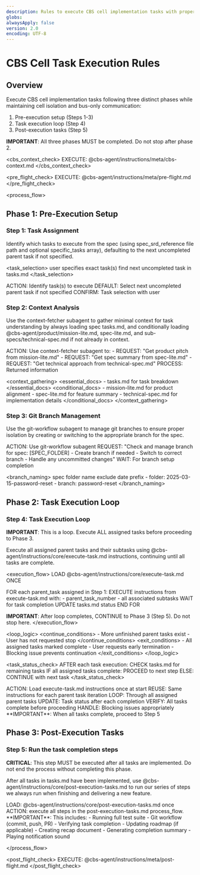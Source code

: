 ```yaml
---
description: Rules to execute CBS cell implementation tasks with proper isolation
globs:
alwaysApply: false
version: 2.0
encoding: UTF-8
---
```


# CBS Cell Task Execution Rules

## Overview

Execute CBS cell implementation tasks following three distinct phases while maintaining cell isolation and bus-only communication:
1. Pre-execution setup (Steps 1-3)
2. Task execution loop (Step 4) 
3. Post-execution tasks (Step 5)

**IMPORTANT**: All three phases MUST be completed. Do not stop after phase 2.

<cbs_context_check>
  EXECUTE: @cbs-agent/instructions/meta/cbs-context.md
</cbs_context_check>

<pre_flight_check>
  EXECUTE: @cbs-agent/instructions/meta/pre-flight.md
</pre_flight_check>

<process_flow>

## Phase 1: Pre-Execution Setup

<step number="1" name="task_assignment">

### Step 1: Task Assignment

Identify which tasks to execute from the spec (using spec_srd_reference file path and optional specific_tasks array), defaulting to the next uncompleted parent task if not specified.

<task_selection>
  <explicit>user specifies exact task(s)</explicit>
  <implicit>find next uncompleted task in tasks.md</implicit>
</task_selection>

<instructions>
  ACTION: Identify task(s) to execute
  DEFAULT: Select next uncompleted parent task if not specified
  CONFIRM: Task selection with user
</instructions>

</step>

<step number="2" subagent="context-fetcher" name="context_analysis">

### Step 2: Context Analysis

Use the context-fetcher subagent to gather minimal context for task understanding by always loading spec tasks.md, and conditionally loading @cbs-agent/product/mission-lite.md, spec-lite.md, and sub-specs/technical-spec.md if not already in context.

<instructions>
  ACTION: Use context-fetcher subagent to:
    - REQUEST: "Get product pitch from mission-lite.md"
    - REQUEST: "Get spec summary from spec-lite.md"
    - REQUEST: "Get technical approach from technical-spec.md"
  PROCESS: Returned information
</instructions>


<context_gathering>
  <essential_docs>
    - tasks.md for task breakdown
  </essential_docs>
  <conditional_docs>
    - mission-lite.md for product alignment
    - spec-lite.md for feature summary
    - technical-spec.md for implementation details
  </conditional_docs>
</context_gathering>

</step>

<step number="3" subagent="git-workflow" name="git_branch_management">

### Step 3: Git Branch Management

Use the git-workflow subagent to manage git branches to ensure proper isolation by creating or switching to the appropriate branch for the spec.

<instructions>
  ACTION: Use git-workflow subagent
  REQUEST: "Check and manage branch for spec: [SPEC_FOLDER]
            - Create branch if needed
            - Switch to correct branch
            - Handle any uncommitted changes"
  WAIT: For branch setup completion
</instructions>

<branch_naming>
  <source>spec folder name</source>
  <format>exclude date prefix</format>
  <example>
    - folder: 2025-03-15-password-reset
    - branch: password-reset
  </example>
</branch_naming>

</step>

## Phase 2: Task Execution Loop

<step number="4" name="task_execution_loop">

### Step 4: Task Execution Loop

**IMPORTANT**: This is a loop. Execute ALL assigned tasks before proceeding to Phase 3.

Execute all assigned parent tasks and their subtasks using @cbs-agent/instructions/core/execute-task.md instructions, continuing until all tasks are complete.

<execution_flow>
  LOAD @cbs-agent/instructions/core/execute-task.md ONCE

  FOR each parent_task assigned in Step 1:
    EXECUTE instructions from execute-task.md with:
      - parent_task_number
      - all associated subtasks
    WAIT for task completion
    UPDATE tasks.md status
  END FOR

  **IMPORTANT**: After loop completes, CONTINUE to Phase 3 (Step 5). Do not stop here.
</execution_flow>

<loop_logic>
  <continue_conditions>
    - More unfinished parent tasks exist
    - User has not requested stop
  </continue_conditions>
  <exit_conditions>
    - All assigned tasks marked complete
    - User requests early termination
    - Blocking issue prevents continuation
  </exit_conditions>
</loop_logic>

<task_status_check>
  AFTER each task execution:
    CHECK tasks.md for remaining tasks
    IF all assigned tasks complete:
      PROCEED to next step
    ELSE:
      CONTINUE with next task
</task_status_check>

<instructions>
  ACTION: Load execute-task.md instructions once at start
  REUSE: Same instructions for each parent task iteration
  LOOP: Through all assigned parent tasks
  UPDATE: Task status after each completion
  VERIFY: All tasks complete before proceeding
  HANDLE: Blocking issues appropriately
  **IMPORTANT**: When all tasks complete, proceed to Step 5
</instructions>

</step>

## Phase 3: Post-Execution Tasks

<step number="5" name="post_execution_tasks">

### Step 5: Run the task completion steps

**CRITICAL**: This step MUST be executed after all tasks are implemented. Do not end the process without completing this phase.

After all tasks in tasks.md have been implemented, use @cbs-agent/instructions/core/post-execution-tasks.md to run our series of steps we always run when finishing and delivering a new feature.

<instructions>
  LOAD: @cbs-agent/instructions/core/post-execution-tasks.md once
  ACTION: execute all steps in the post-execution-tasks.md process_flow.
  **IMPORTANT**: This includes:
    - Running full test suite
    - Git workflow (commit, push, PR)
    - Verifying task completion
    - Updating roadmap (if applicable)
    - Creating recap document
    - Generating completion summary
    - Playing notification sound
</instructions>

</step>

</process_flow>

<post_flight_check>
  EXECUTE: @cbs-agent/instructions/meta/post-flight.md
</post_flight_check>
